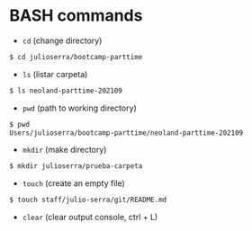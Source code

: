 # BASH commands

- `cd` (change directory)
```sh
$ cd julioserra/bootcamp-parttime
```
- `ls` (listar carpeta)
```sh
$ ls neoland-parttime-202109
```

- `pwd` (path to working directory)

```sh
$ pwd
Users/julioserra/bootcamp-parttime/neoland-parttime-202109
````

- `mkdir` (make directory)
```sh
$ mkdir julioserra/prueba-carpeta
```

- `touch` (create an empty file)
```sh
$ touch staff/julio-serra/git/README.md
```

- `clear` (clear output console, ctrl + L)